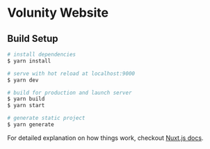# Volunity Website

## Build Setup

``` bash
# install dependencies
$ yarn install

# serve with hot reload at localhost:9000
$ yarn dev

# build for production and launch server
$ yarn build
$ yarn start

# generate static project
$ yarn generate
```

For detailed explanation on how things work, checkout [Nuxt.js docs](https://nuxtjs.org).
